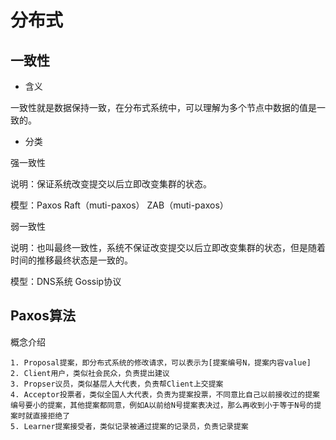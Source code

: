 # 分布式


## 一致性

- 含义

一致性就是数据保持一致，在分布式系统中，可以理解为多个节点中数据的值是一致的。 

- 分类

强一致性

说明：保证系统改变提交以后立即改变集群的状态。

模型：Paxos Raft（muti-paxos） ZAB（muti-paxos）

弱一致性

说明：也叫最终一致性，系统不保证改变提交以后立即改变集群的状态，但是随着时间的推移最终状态是一致的。

模型：DNS系统 Gossip协议

## Paxos算法

概念介绍
```
1. Proposal提案，即分布式系统的修改请求，可以表示为[提案编号N，提案内容value]
2. Client用户，类似社会民众，负责提出建议
3. Propser议员，类似基层人大代表，负责帮Client上交提案
4. Acceptor投票者，类似全国人大代表，负责为提案投票，不同意比自己以前接收过的提案编号要小的提案，其他提案都同意，例如A以前给N号提案表决过，那么再收到小于等于N号的提案时就直接拒绝了
5. Learner提案接受者，类似记录被通过提案的记录员，负责记录提案
```
